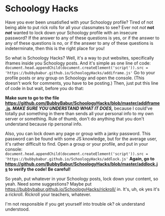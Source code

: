 # Schoology Hacks

Have you ever been unsatisfied with *your* Schoology profile? Tired of not being able to put rick rolls for all your classmates to see? Ever not *not* **not** ***not*** wanted to lock down your Schoology profile with an insecure password? If the answer to any of these questions is yes, or if the answer to any of these questions is no, or if the answer to any of these questions is indeterminate, then this is the right place for you!

So what is Schoology Hacks? Well, it's a way to put websites, specifically iframes inside you Schoology posts. And it's simple as one line of code:
`document.head.appendChild(document.createElement('script')).src = 'https://bubbybabur.github.io/SchoologyHacks/addiframe.js'`
Go to your profile posts or any group on Schoology and open the console. (This doesn't work for comments, you have to be posting.) Then, just put this line of code in but wait, before you do that:

**Make sure to go to the file https://github.com/BubbyBabur/SchoologyHacks/blob/master/addiframe.js. *MAKE SURE YOU UNDERSTAND WHAT IT DOES,*** because I could've totally put something in there than sends all your personal info to my own server or something. Rule of thumb, don't do anything that you don't understand because rip personal info.

Also, you can lock down any page or group with a janky password. This password can be found with some JS knowledge, but for the average user, it's rather difficult to find. Open a group or your profile, and put in your console: 
`document.head.appendChild(document.createElement('script')).src = 'https://bubbybabur.github.io/SchoologyHacks/addlock.js'`
**Again, go to https://github.com/BubbyBabur/SchoologyHacks/blob/master/addlock.js to verify the code! Be careful!**

So yeah, put whatever in your Schoology posts, lock down your content, so yeah. Need some suggestions? Maybe put https://bubbybabur.github.io/SchoologyHacks/rickroll/ in. It's, uh, ok yes it's a rickroll. Rickroll your teachers, whatever.

I'm not responsible if you get yourself into trouble ok? ok understand understood.
